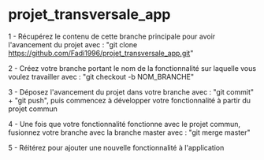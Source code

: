 # projet_transversale_app

1 - Récupérez le contenu de cette branche principale pour avoir l'avancement du projet avec : "git clone https://github.com/Fadi1996/projet_transversale_app.git"
    
2 - Créez votre branche portant le nom de la fonctionnalité sur laquelle vous voulez travailler avec : "git checkout -b NOM_BRANCHE"

3 - Déposez l'avancement du projet dans votre branche avec : "git commit" + "git push", puis commencez à développer votre fonctionnalité à partir du projet commun
    
4 - Une fois que votre fonctionnalité fonctionne avec le projet commun, fusionnez votre branche avec la branche master avec : "git merge master"
    
5 - Réitérez pour ajouter une nouvelle fonctionnalité à l'application
